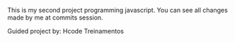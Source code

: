 This is my second project programming javascript. You can see all changes made by me at commits session.

Guided project by: Hcode Treinamentos
